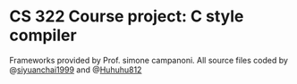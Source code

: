 # CS 322 Course project: C style compiler

Frameworks provided by Prof. simone campanoni. All source files coded by @[siyuanchai1999](https://github.com/siyuanchai1999) and @[Huhuhu812](https://github.com/Huhuhu812)
